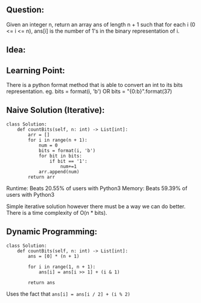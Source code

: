 
## Question:

Given an integer n, return an array ans of length n + 1 such that for each i (0 <= i <= n), ans[i] is the number of 1's in the binary representation of i.

## Idea:

## Learning Point:

There is a python format method that is able to convert an int to its bits representation.
eg. bits = format(i, 'b') OR bits = "{0:b}".format(37)

## Naive Solution (Iterative):
```
class Solution:
    def countBits(self, n: int) -> List[int]:
        arr = []
        for i in range(n + 1):
            num = 0
            bits = format(i, 'b')
            for bit in bits:
                if bit == '1':
                    num+=1
            arr.append(num)
        return arr
```
Runtime: Beats 20.55% of users with Python3
Memory: Beats 59.39% of users with Python3

Simple iterative solution however there must be a way we can do better.
There is a time complexity of O(n * bits).

## Dynamic Programming:
```
class Solution:
    def countBits(self, n: int) -> List[int]:
        ans = [0] * (n + 1)

        for i in range(1, n + 1):
            ans[i] = ans[i >> 1] + (i & 1)

        return ans
```

Uses the fact that `ans[i] = ans[i / 2] + (i % 2)`
